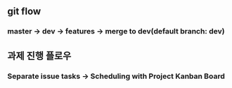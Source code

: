 ## git flow
### master -> dev -> features -> merge to dev(default branch: dev)

## 과제 진행 플로우
### Separate issue tasks -> Scheduling with Project Kanban Board
